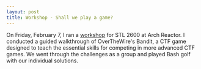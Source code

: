 ```yaml
---
layout: post
title: Workshop - Shall we play a game?
---
```


On Friday, February 7, I ran a [workshop](https://www.meetup.com/St-Louis-2600/events/skcdpnybcdbkb/) for STL 2600 at Arch Reactor. I conducted a guided walkthrough of OverTheWire's Bandit, a CTF game designed to teach the essential skills for competing in more advanced CTF games. We went through the challenges as a group and played Bash golf with our individual solutions.